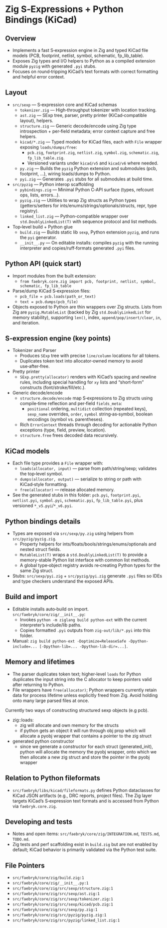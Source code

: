 # Zig S‑Expressions + Python Bindings (KiCad)

## Overview

- Implements a fast S‑expression engine in Zig and typed KiCad file models (PCB, footprint, netlist, symbol, schematic, fp_lib_table).
- Exposes Zig types and I/O helpers to Python as a compiled extension module `pyzig` with generated `.pyi` stubs.
- Focuses on round‑tripping KiCad’s text formats with correct formatting and helpful error context.

## Layout

- `src/sexp` — S‑expression core and KiCad schemas
  - `tokenizer.zig` — High‑throughput tokenizer with location tracking.
  - `ast.zig` — SExp tree, parser, pretty printer (KiCad‑compatible layout), helpers.
  - `structure.zig` — Generic decode/encode using Zig type introspection + per‑field metadata; error context capture and free helpers.
  - `kicad/*.zig` — Typed models for KiCad files, each with `File` wrapper exposing `loads/dumps/free`:
    - `pcb.zig`, `footprint.zig`, `netlist.zig`, `symbol.zig`, `schematic.zig`, `fp_lib_table.zig`.
    - Versioned variants under `kicad/v5` and `kicad/v6` where needed.
  - `py.zig` — Builds the `pyzig` Python extension and submodules (pcb, footprint, …), wiring loads/dumps to Python.
  - `pyi.zig` — Generates `.pyi` stubs for all submodules at build time.
- `src/pyzig` — Python interop scaffolding
  - `pybindings.zig` — Minimal Python C‑API surface (types, refcount ops, lists, errors…).
  - `pyzig.zig` — Utilities to wrap Zig structs as Python types (getters/setters for ints/enums/strings/optionals/structs, repr, type registry).
  - `linked_list.zig` — Python-compatible wrapper over `std.DoublyLinkedList(T)` with sequence protocol and list methods.
- Top‑level build + Python glue
  - `build.zig` — Builds static lib `sexp`, Python extension `pyzig`, and runs the `pyi` generator.
  - `__init__.py` — On editable installs: compiles `pyzig` with the running interpreter and copies/ruff‑formats generated `.pyi` files.

## Python API (quick start)

- Import modules from the built extension:
  - `from faebryk.core.zig import pcb, footprint, netlist, symbol, schematic, fp_lib_table`
- Parse/dump KiCad S‑expression files:
  - `pcb_file = pcb.loads(path_or_text)`
  - `text = pcb.dumps(pcb_file)`
- Objects exposed to Python are thin wrappers over Zig structs. Lists from Zig are `pyzig.MutableList` (backed by Zig `std.DoublyLinkedList` for memory stability), supporting `len()`, index, `append/pop/insert/clear`, `in`, and iteration.

## S‑expression engine (key points)

- Tokenizer and Parser
  - Produces `SExp` tree with precise `line/column` locations for all tokens.
  - Duplicates token text into allocator‑owned memory to avoid use‑after‑free.
- Pretty printer
  - `SExp.pretty(allocator)` renders with KiCad’s spacing and newline rules, including special handling for `xy` lists and “short‑form” constructs (font/stroke/fill/etc.).
- Generic decode/encode
  - `structure.decode/encode` map S‑expressions to Zig structs using compile‑time reflection and per‑field `fields_meta`:
    - `positional` ordering, `multidict` collection (repeated keys), `sexp_name` overrides, `order`, `symbol` string‑as‑symbol, boolean encodings (symbol vs. parentheses).
  - Rich `ErrorContext` threads through decoding for actionable Python exceptions (type, field, preview, location).
  - `structure.free` frees decoded data recursively.

## KiCad models

- Each file type provides a `File` wrapper with:
  - `loads(allocator, input)` — parse from path/string/sexp; validates the top‑level symbol.
  - `dumps(allocator, output)` — serialize to string or path with KiCad‑style formatting.
  - `free(allocator)` — release allocated memory.
- See the generated stubs in this folder: `pcb.pyi`, `footprint.pyi`, `netlist.pyi`, `symbol.pyi`, `schematic.pyi`, `fp_lib_table.pyi`, plus versioned `*_v5.pyi`/`*_v6.pyi`.

## Python bindings details

- Types are exposed via `src/sexp/py.zig` using helpers from `src/pyzig/pyzig.zig`.
  - Property helpers for ints/floats/bools/strings/enums/optionals and nested struct fields.
  - `MutableList(T)` wraps a `std.DoublyLinkedList(T)` to provide a memory-stable Python list interface with common list methods.
  - A global type‑object registry avoids re‑creating Python types for the same Zig struct.
- Stubs: `src/sexp/pyi.zig` + `src/pyzig/pyi.zig` generate `.pyi` files so IDEs and type checkers understand the exposed APIs.

## Build and import

- Editable installs auto‑build on import. `src/faebryk/core/zig/__init__.py`:
  - Invokes `python -m ziglang build python-ext` with the current interpreter’s include/lib paths.
  - Copies formatted `.pyi` outputs from `zig-out/lib/*.pyi` into this folder.
- Manual: `zig build python-ext -Doptimize=ReleaseSafe -Dpython-include=... [-Dpython-lib=... -Dpython-lib-dir=...]`.

## Memory and lifetimes

- The parser duplicates token text; higher‑level `loads` for Python duplicates the input string into the C allocator to keep pointers valid after returning to Python.
- File wrappers have `free(allocator)`; Python wrappers currently retain data for process lifetime unless explicitly freed from Zig. Avoid holding onto many large parsed files at once.

Currently two ways of constructing structured sexp objects (e.g pcb).

- zig::loads:
  - zig will allocate and own memory for the structs
  - if python gets an object it will run through obj prop which will allocate a pyobj wrapper that contains a pointer to the zig struct
- generated python constructor
  - since we generate a constructor for each struct (generated_init), python will allocate the memory the pyobj wrapper, onto which we then allocate a new zig struct and store the pointer in the pyobj wrapper

## Relation to Python fileformats

- `src/faebryk/libs/kicad/fileformats.py` defines Python dataclasses for KiCad JSON artifacts (e.g., DRC reports, project files). The Zig layer targets KiCad’s S‑expression text formats and is accessed from Python via `faebryk.core.zig`.

## Developing and tests

- Notes and open items: `src/faebryk/core/zig/INTEGRATION.md`, `TESTS.md`, `TODO.md`.
- Zig tests and perf scaffolding exist in `build.zig` but are not enabled by default; KiCad behavior is primarily validated via the Python test suite.

## File Pointers

- `src/faebryk/core/zig/build.zig:1`
- `src/faebryk/core/zig/__init__.py:1`
- `src/faebryk/core/zig/src/sexp/structure.zig:1`
- `src/faebryk/core/zig/src/sexp/ast.zig:1`
- `src/faebryk/core/zig/src/sexp/tokenizer.zig:1`
- `src/faebryk/core/zig/src/sexp/kicad/pcb.zig:1`
- `src/faebryk/core/zig/src/sexp/py.zig:1`
- `src/faebryk/core/zig/src/pyzig/pyzig.zig:1`
- `src/faebryk/core/zig/src/pyzig/linked_list.zig:1`
